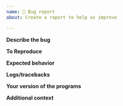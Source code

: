 ```yaml
---
name: 🐛 Bug report
about: Create a report to help us improve

---
```


**Describe the bug**
<!-- A clear and concise description of what the bug is. -->

**To Reproduce**   
<!-- Reproduce the behavior.

1. Have certain environment
2. Run given code snippet in a certain way
3. See some behavior described -->

**Expected behavior**
<!-- A clear and concise description of what you expected to happen. -->

**Logs/tracebacks**
<!--If applicable, add logs/tracebacks to help explain your problem. -->

**Your version of the programs**
<!--Attach your version of the multidict distribution and python versions -->

**Additional context**
<!-- Add any other context about the problem here. -->
